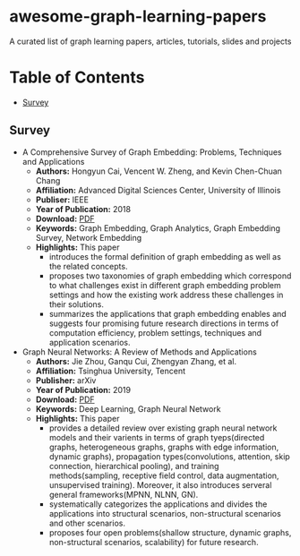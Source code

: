 # awesome-graph-learning-papers
A curated list of graph learning papers, articles, tutorials, slides and projects


# Table of Contents
+ [Survey](#survey)
  

## Survey
+ A Comprehensive Survey of Graph Embedding: Problems, Techniques and Applications
  + **Authors:** Hongyun Cai, Vencent W. Zheng, and Kevin Chen-Chuan Chang
  + **Affiliation:** Advanced Digital Sciences Center, University of Illinois
  + **Publiser:** IEEE
  + **Year of Publication:** 2018
  + **Download:** [PDF](https://ieeexplore.ieee.org/document/8294302)
  + **Keywords:** Graph Embedding, Graph Analytics, Graph Embedding Survey, Network Embedding
  + **Highlights:** This paper
    +  introduces the formal definition of graph embedding as well as the related concepts.
    +  proposes two taxonomies of graph embedding which correspond to what challenges exist in different graph embedding problem settings and how the existing work address these challenges in their solutions.
    +  summarizes the applications that graph embedding enables and suggests four promising future research directions in terms of computation efficiency, problem settings, techniques and application scenarios.
+ Graph Neural Networks: A Review of Methods and Applications
  + **Authors:** Jie Zhou, Ganqu Cui, Zhengyan Zhang, et al.
  + **Affiliation:** Tsinghua University, Tencent
  + **Publisher:** arXiv
  + **Year of Publication:** 2019
  + **Download:** [PDF](https://arxiv.org/pdf/1812.08434.pdf)
  + **Keywords:** Deep Learning, Graph Neural Network 
  + **Highlights:** This paper
    + provides a detailed review over existing graph neural network models and their varients in terms of graph tyeps(directed graphs, heterogeneous graphs, graphs with edge information, dynamic graphs), propagation types(convolutions, attention, skip connection, hierarchical pooling), and training methods(sampling, receptive field control, data augmentation, unsupervised training). Moreover, it also introduces serveral general frameworks(MPNN, NLNN, GN).
    + systematically categorizes the applications and divides the applications into structural scenarios, non-structural scenarios and other scenarios.
    + proposes four open problems(shallow structure, dynamic graphs, non-structural scenarios, scalability) for future research.
